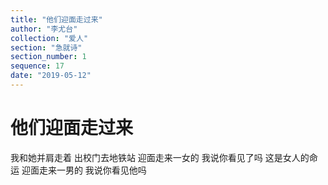 ```yaml
---
title: "他们迎面走过来"
author: "李尤台"
collection: "爱人"
section: "急就诗"
section_number: 1
sequence: 17
date: "2019-05-12"
---
```


# 他们迎面走过来

我和她并肩走着
出校门去地铁站
迎面走来一女的
我说你看见了吗
这是女人的命运
迎面走来一男的
我说你看见他吗

